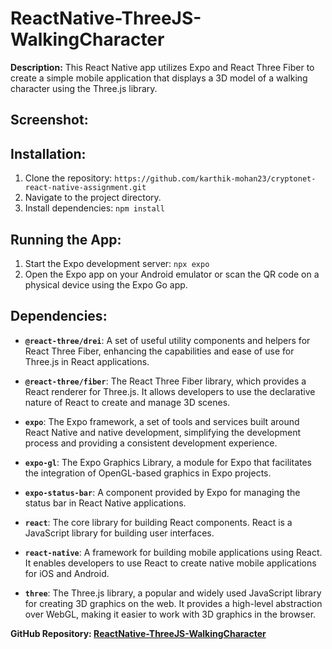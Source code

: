 # ReactNative-ThreeJS-WalkingCharacter

**Description:**
This React Native app utilizes Expo and React Three Fiber to create a simple mobile application that displays a 3D model of a walking character using the Three.js library.

## Screenshot:

## Installation:

1. Clone the repository: `https://github.com/karthik-mohan23/cryptonet-react-native-assignment.git`
2. Navigate to the project directory.
3. Install dependencies: `npm install`

## Running the App:

1. Start the Expo development server: `npx expo`
2. Open the Expo app on your Android emulator or scan the QR code on a physical device using the Expo Go app.

## Dependencies:

- **`@react-three/drei`**: A set of useful utility components and helpers for React Three Fiber, enhancing the capabilities and ease of use for Three.js in React applications.

- **`@react-three/fiber`**: The React Three Fiber library, which provides a React renderer for Three.js. It allows developers to use the declarative nature of React to create and manage 3D scenes.

- **`expo`**: The Expo framework, a set of tools and services built around React Native and native development, simplifying the development process and providing a consistent development experience.

- **`expo-gl`**: The Expo Graphics Library, a module for Expo that facilitates the integration of OpenGL-based graphics in Expo projects.

- **`expo-status-bar`**: A component provided by Expo for managing the status bar in React Native applications.

- **`react`**: The core library for building React components. React is a JavaScript library for building user interfaces.

- **`react-native`**: A framework for building mobile applications using React. It enables developers to use React to create native mobile applications for iOS and Android.

- **`three`**: The Three.js library, a popular and widely used JavaScript library for creating 3D graphics on the web. It provides a high-level abstraction over WebGL, making it easier to work with 3D graphics in the browser.

**GitHub Repository: [ReactNative-ThreeJS-WalkingCharacter](https://github.com/karthik-mohan23/cryptonet-react-native-assignment)**

